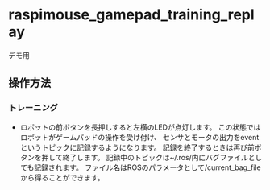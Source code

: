 # raspimouse_gamepad_training_replay
デモ用

## 操作方法

### トレーニング

* ロボットの前ボタンを長押しすると左横のLEDが点灯します。
この状態ではロボットがゲームパッドの操作を受け付け、
センサとモータの出力をeventというトピックに記録するようになります。
記録を終了するときは再び前ボタンを押して終了します。
記録中のトピックは~/.ros/内にバグファイルとしても記録されます。
ファイル名はROSのパラメータとして/current\_bag\_fileから得ることができます。
